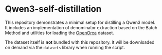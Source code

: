 # Qwen3-self-distillation

This repository demonstrates a minimal setup for distilling a Qwen3 model.
It includes an implementation of denominator extraction based on the Batch
Method and utilities for loading the [OpenOrca](https://huggingface.co/datasets/Open-Orca/OpenOrca)
dataset.

The dataset itself is **not** bundled with this repository. It will be
downloaded on demand via the `datasets` library when running the script.
